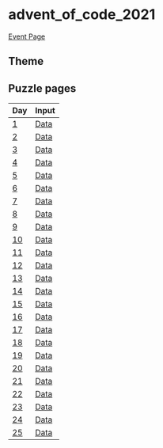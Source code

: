 # advent_of_code_2021

[Event Page](https://adventofcode.com/2021/)

## Theme


## Puzzle pages

| Day | Input |
| --- | --- |
| [1](https://adventofcode.com/2021/day/1) | [Data](https://adventofcode.com/2021/day/1/input) |
| [2](https://adventofcode.com/2021/day/2) | [Data](https://adventofcode.com/2021/day/2/input) |
| [3](https://adventofcode.com/2021/day/3) | [Data](https://adventofcode.com/2021/day/3/input) |
| [4](https://adventofcode.com/2021/day/4) | [Data](https://adventofcode.com/2021/day/4/input) |
| [5](https://adventofcode.com/2021/day/5) | [Data](https://adventofcode.com/2021/day/5/input) |
| [6](https://adventofcode.com/2021/day/6) | [Data](https://adventofcode.com/2021/day/6/input) |
| [7](https://adventofcode.com/2021/day/7) | [Data](https://adventofcode.com/2021/day/7/input) |
| [8](https://adventofcode.com/2021/day/8) | [Data](https://adventofcode.com/2021/day/8/input) |
| [9](https://adventofcode.com/2021/day/9) | [Data](https://adventofcode.com/2021/day/9/input) |
| [10](https://adventofcode.com/2021/day/10) | [Data](https://adventofcode.com/2021/day/10/input) |
| [11](https://adventofcode.com/2021/day/11) | [Data](https://adventofcode.com/2021/day/11/input) |
| [12](https://adventofcode.com/2021/day/12) | [Data](https://adventofcode.com/2021/day/12/input) |
| [13](https://adventofcode.com/2021/day/13) | [Data](https://adventofcode.com/2021/day/13/input) |
| [14](https://adventofcode.com/2021/day/14) | [Data](https://adventofcode.com/2021/day/14/input) |
| [15](https://adventofcode.com/2021/day/15) | [Data](https://adventofcode.com/2021/day/15/input) |
| [16](https://adventofcode.com/2021/day/16) | [Data](https://adventofcode.com/2021/day/16/input) |
| [17](https://adventofcode.com/2021/day/17) | [Data](https://adventofcode.com/2021/day/17/input) |
| [18](https://adventofcode.com/2021/day/18) | [Data](https://adventofcode.com/2021/day/18/input) |
| [19](https://adventofcode.com/2021/day/19) | [Data](https://adventofcode.com/2021/day/19/input) |
| [20](https://adventofcode.com/2021/day/20) | [Data](https://adventofcode.com/2021/day/20/input) |
| [21](https://adventofcode.com/2021/day/21) | [Data](https://adventofcode.com/2021/day/21/input) |
| [22](https://adventofcode.com/2021/day/22) | [Data](https://adventofcode.com/2021/day/22/input) |
| [23](https://adventofcode.com/2021/day/23) | [Data](https://adventofcode.com/2021/day/23/input) |
| [24](https://adventofcode.com/2021/day/24) | [Data](https://adventofcode.com/2021/day/24/input) |
| [25](https://adventofcode.com/2021/day/25) | [Data](https://adventofcode.com/2021/day/25/input) |

